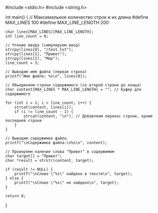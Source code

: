#include <stdio.h>
#include <string.h>

int main() {
    // Максимальное количество строк и их длина
    #define MAX_LINES 100
    #define MAX_LINE_LENGTH 200
    
    char lines[MAX_LINES][MAX_LINE_LENGTH];
    int line_count = 0;
    
    // Чтение ввода (симулируем ввод)
    strcpy(lines[0], "/test.txt");
    strcpy(lines[1], "Привет");
    strcpy(lines[2], "Мир");
    line_count = 3;
    
    // Выводим имя файла (первая строка)
    printf("Имя файла: %s\n", lines[0]);
    
    // Объединяем строки содержимого (со второй строки до конца)
    char content[MAX_LINES * MAX_LINE_LENGTH] = ""; // Буфер для содержимого
    
    for (int i = 1; i < line_count; i++) {
        strcat(content, lines[i]);
        if (i != line_count - 1) {
            strcat(content, "\n"); // Добавляем перенос строки, кроме последней строки
        }
    }
    
    // Выводим содержимое файла
    printf("\nСодержимое файла:\n%s\n", content);
    
    // Проверяем наличие слова "Привет" в содержимом
    char target[] = "Привет";
    char *result = strstr(content, target);
    
    if (result != NULL) {
        printf("\nСлово \"%s\" найдено в тексте\n", target);
    } else {
        printf("\nСлово \"%s\" не найдено\n", target);
    }
    
    return 0;
}
